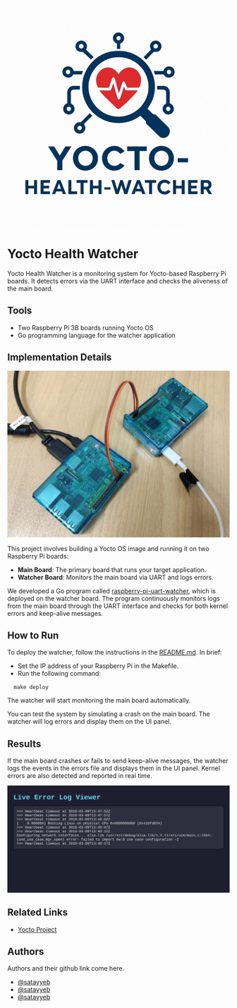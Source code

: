 ![img_1.png](img_1.png)

# Yocto Health Watcher

Yocto Health Watcher is a monitoring system for Yocto-based Raspberry Pi boards. It detects errors via the UART
interface and checks the aliveness of the main board.

## Tools

- Two Raspberry Pi 3B boards running Yocto OS
- Go programming language for the watcher application

## Implementation Details

![img_2.png](img_2.jpg)

This project involves building a Yocto OS image and running it on two Raspberry Pi boards:

- **Main Board**: The primary board that runs your target application.
- **Watcher Board**: Monitors the main board via UART and logs errors.

We developed a Go program called [raspberry-pi-uart-watcher](Code/uart-watcher), which is deployed on the watcher board. The program
continuously monitors logs from the main board through the UART interface and checks for both kernel errors and
keep-alive messages.

## How to Run

To deploy the watcher, follow the instructions in the [README.md](Code/Readme.md).
In brief:

- Set the IP address of your Raspberry Pi in the Makefile.
- Run the following command:

```shell
  make deploy
```

The watcher will start monitoring the main board automatically.

You can test the system by simulating a crash on the main board. The watcher will log errors and display them on the UI
panel.

## Results

If the main board crashes or fails to send keep-alive messages, the watcher logs the events in the errors file and
displays them in the UI panel. Kernel errors are also detected and reported in real time.

![img.png](img.png)

## Related Links

- [Yocto Project](https://www.yoctoproject.org/)

## Authors

Authors and their github link come here.

- [@satayyeb](https://github.com/satayyeb)
- [@satayyeb](https://github.com/satayyeb)
- [@satayyeb](https://github.com/satayyeb)

